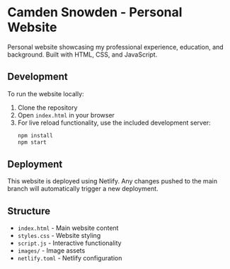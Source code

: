 # Camden Snowden - Personal Website

Personal website showcasing my professional experience, education, and background. Built with HTML, CSS, and JavaScript.

## Development

To run the website locally:

1. Clone the repository
2. Open `index.html` in your browser
3. For live reload functionality, use the included development server:
   ```bash
   npm install
   npm start
   ```

## Deployment

This website is deployed using Netlify. Any changes pushed to the main branch will automatically trigger a new deployment.

## Structure

- `index.html` - Main website content
- `styles.css` - Website styling
- `script.js` - Interactive functionality
- `images/` - Image assets
- `netlify.toml` - Netlify configuration 